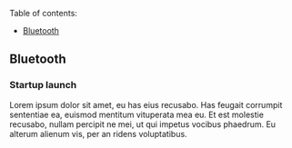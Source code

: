 Table of contents:
- [Bluetooth](#bluetooth)

## Bluetooth
### Startup launch
Lorem ipsum dolor sit amet, eu has eius recusabo. Has feugait corrumpit sententiae ea, euismod mentitum vituperata mea eu. Et est molestie recusabo, nullam percipit ne mei, ut qui impetus vocibus phaedrum. Eu alterum alienum vis, per an ridens voluptatibus.
